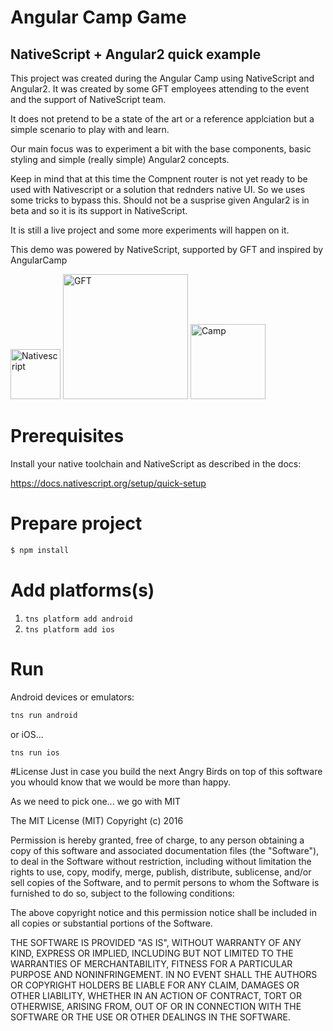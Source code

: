 # Angular Camp Game  
## NativeScript + Angular2 quick example

This project was created during the Angular Camp using NativeScript and Angular2. It was created by some GFT employees attending to the event and the support of NativeScript team.

It does not pretend to be a state of the art or a reference applciation but a simple scenario to play with and learn.

Our main focus was to experiment a bit with the base components, basic styling and simple (really simple) Angular2 concepts. 

Keep in mind that at this time the Compnent router is not yet ready to be used with Nativescript or a solution that rednders native UI. So we uses some tricks to bypass this. Should not be a susprise given Angular2 is in beta and so it is its support in NativeScript.

It is still a live project and some more experiments will happen on it. 

This demo was powered by NativeScript, supported by GFT and inspired by AngularCamp

<img src="https://worldvectorlogo.com/logos/nativescript.svg" alt="Nativescript"  width=80/>
<img src="https://www.gft.com/dam/jcr:172f6059-a8b4-4438-9b92-26a5effa38d6/GFT_logo_tiny.png" alt="GFT" width=200 />
<img src="http://angularcamp.org/images/AngularCamp-logo.png" alt="Camp" width=120 />

# Prerequisites

Install your native toolchain and NativeScript as described in the docs:

https://docs.nativescript.org/setup/quick-setup

# Prepare project

```sh
$ npm install
```

# Add platforms(s)

1. `tns platform add android`
2. `tns platform add ios`

# Run

Android devices or emulators:

```sh
tns run android
```

or iOS...

```sh
tns run ios
```

#License
Just in case you build the next Angry Birds on top of this software you whould know that we would be more than happy. 

As we need to pick one... we go with MIT

The MIT License (MIT)
Copyright (c) 2016 

Permission is hereby granted, free of charge, to any person obtaining a copy of this software and associated documentation files (the "Software"), to deal in the Software without restriction, including without limitation the rights to use, copy, modify, merge, publish, distribute, sublicense, and/or sell copies of the Software, and to permit persons to whom the Software is furnished to do so, subject to the following conditions:

The above copyright notice and this permission notice shall be included in all copies or substantial portions of the Software.

THE SOFTWARE IS PROVIDED "AS IS", WITHOUT WARRANTY OF ANY KIND, EXPRESS OR IMPLIED, INCLUDING BUT NOT LIMITED TO THE WARRANTIES OF MERCHANTABILITY, FITNESS FOR A PARTICULAR PURPOSE AND NONINFRINGEMENT. IN NO EVENT SHALL THE AUTHORS OR COPYRIGHT HOLDERS BE LIABLE FOR ANY CLAIM, DAMAGES OR OTHER LIABILITY, WHETHER IN AN ACTION OF CONTRACT, TORT OR OTHERWISE, ARISING FROM, OUT OF OR IN CONNECTION WITH THE SOFTWARE OR THE USE OR OTHER DEALINGS IN THE SOFTWARE.
